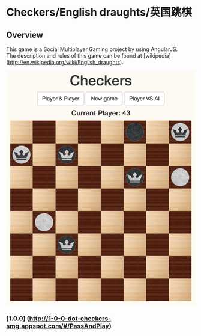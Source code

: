# Checkers/English draughts/英国跳棋

## Overview

This game is a Social Multiplayer Gaming project by using AngularJS. <br/>
The description and rules of this game can be found at [wikipedia] (http://en.wikipedia.org/wiki/English_draughts).

![ScreenShot](/sample.png)

### [1.0.0] (http://1-0-0-dot-checkers-smg.appspot.com/#/PassAndPlay)
